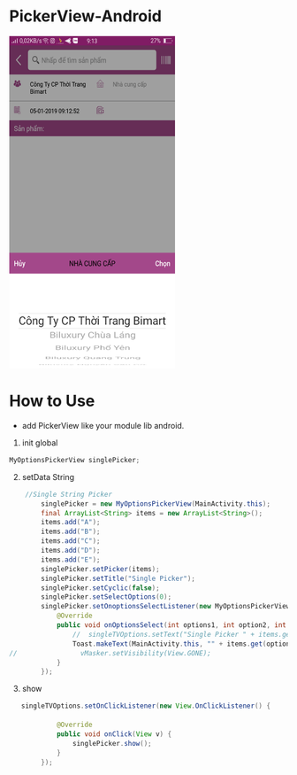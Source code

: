 # PickerView-Android
<img src="https://raw.githubusercontent.com/tusinh/PickerView-Android/master/img.png" width="300" height="600" />

# How to Use
* add PickerView like your module lib android.
1. init global
 ```java
 MyOptionsPickerView singlePicker;
 ```
 
2. setData String 
```java
    //Single String Picker
        singlePicker = new MyOptionsPickerView(MainActivity.this);
        final ArrayList<String> items = new ArrayList<String>();
        items.add("A");
        items.add("B");
        items.add("C");
        items.add("D");
        items.add("E");
        singlePicker.setPicker(items);
        singlePicker.setTitle("Single Picker");
        singlePicker.setCyclic(false);
        singlePicker.setSelectOptions(0);
        singlePicker.setOnoptionsSelectListener(new MyOptionsPickerView.OnOptionsSelectListener() {
            @Override
            public void onOptionsSelect(int options1, int option2, int options3) {
                //  singleTVOptions.setText("Single Picker " + items.get(options1));
                Toast.makeText(MainActivity.this, "" + items.get(options1), Toast.LENGTH_SHORT).show();
//                vMasker.setVisibility(View.GONE);
            }
        });
```
3. show 
```java
   singleTVOptions.setOnClickListener(new View.OnClickListener() {

            @Override
            public void onClick(View v) {
                singlePicker.show();
            }
        });
```

